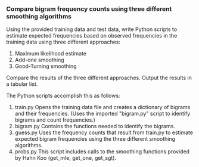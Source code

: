 ### Compare bigram frequency counts using three different smoothing algorithms

Using the provided training data and test data, write Python scripts to estimate expected frequencies based on observed frequencies in the training data using three different approaches:
1. Maximum likelihood estimate
2. Add-one smoothing
3. Good-Turning smoothing

Compare the results of the three different approaches. Output the results in a tabular list.

The Python scripts accomplish this as follows:

1. train.py Opens the training data file and creates a dictionary of bigrams and their frequencies. (Uses the imported "bigram.py" script to identify bigrams and count frequencies.)
2. bigram.py Contains the functions needed to identify the bigrams.
3. guess.py Uses the frequency counts that result from train.py to estimate expected bigram frequencies using the three different smoothing algorithms.
4. probs.py This script includes calls to the smoothing functions provided by Hahn Koo (get_mle, get_one, get_sgt).
